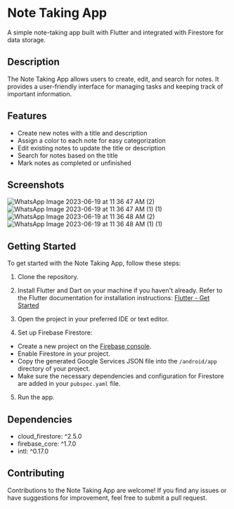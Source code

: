 # Note Taking App

A simple note-taking app built with Flutter and integrated with Firestore for data storage.

## Description

The Note Taking App allows users to create, edit, and search for notes. It provides a user-friendly interface for managing tasks and keeping track of important information.

## Features

- Create new notes with a title and description
- Assign a color to each note for easy categorization
- Edit existing notes to update the title or description
- Search for notes based on the title
- Mark notes as completed or unfinished

## Screenshots
![WhatsApp Image 2023-06-19 at 11 36 47 AM (2)](https://github.com/arishahmad661/notes_app/assets/99143468/49e3aa38-aa5d-4076-bb59-d5c926eb7537)
![WhatsApp Image 2023-06-19 at 11 36 47 AM (1) (1)](https://github.com/arishahmad661/notes_app/assets/99143468/c69fa05a-62bb-4436-a87d-afffd160c396)
![WhatsApp Image 2023-06-19 at 11 36 48 AM (2)](https://github.com/arishahmad661/notes_app/assets/99143468/28830227-c138-4ff4-8f79-eb0f46834f84)
![WhatsApp Image 2023-06-19 at 11 36 48 AM (1) (1)](https://github.com/arishahmad661/notes_app/assets/99143468/3b778904-d1d2-4761-94d4-720c269d668b)


## Getting Started

To get started with the Note Taking App, follow these steps:

1. Clone the repository.

2. Install Flutter and Dart on your machine if you haven't already. Refer to the Flutter documentation for installation instructions: [Flutter - Get Started](https://flutter.dev/docs/get-started)

3. Open the project in your preferred IDE or text editor.

4. Set up Firebase Firestore:

- Create a new project on the [Firebase console](https://console.firebase.google.com/).
- Enable Firestore in your project.
- Copy the generated Google Services JSON file into the `/android/app` directory of your project.
- Make sure the necessary dependencies and configuration for Firestore are added in your `pubspec.yaml` file.

5. Run the app.

## Dependencies

- cloud_firestore: ^2.5.0
- firebase_core: ^1.7.0
- intl: ^0.17.0

## Contributing

Contributions to the Note Taking App are welcome! If you find any issues or have suggestions for improvement, feel free to submit a pull request.






